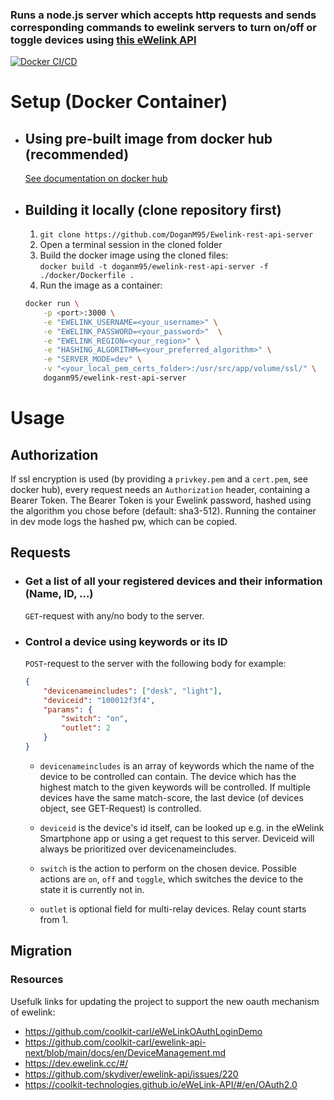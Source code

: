 ### Runs a node.js server which accepts http requests and sends corresponding commands to ewelink servers to turn on/off or toggle devices using [this eWelink API](https://ewelink-api.now.sh/docs/quickstart)

[![Docker CI/CD](https://github.com/DoganM95/Ewelink-rest-api-server/actions/workflows/docker-image.yml/badge.svg)](https://github.com/DoganM95/Ewelink-rest-api-server/actions/workflows/docker-image.yml)

# Setup (Docker Container)

- ## Using pre-built image from docker hub (recommended)

    [See documentation on docker hub](https://hub.docker.com/repository/docker/doganm95/ewelink-rest-api-server)

- ## Building it locally (clone repository first)

  1. `git clone https://github.com/DoganM95/Ewelink-rest-api-server`  
  2. Open a terminal session in the cloned folder
  3. Build the docker image using the cloned files:  
   `docker build -t doganm95/ewelink-rest-api-server -f ./docker/Dockerfile .`  
  4. Run the image as a container:  

    ```bash
    docker run \
        -p <port>:3000 \
        -e "EWELINK_USERNAME=<your_username>" \
        -e "EWELINK_PASSWORD=<your_password>"  \
        -e "EWELINK_REGION=<your_region>" \
        -e "HASHING_ALGORITHM=<your_preferred_algorithm>" \
        -e "SERVER_MODE=dev" \
        -v "<your_local_pem_certs_folder>:/usr/src/app/volume/ssl/" \
        doganm95/ewelink-rest-api-server
    ```

# Usage

## Authorization

If ssl encryption is used (by providing a `privkey.pem` and a `cert.pem`, see docker hub), every request needs an `Authorization` header, containing a Bearer Token. The Bearer Token is your Ewelink password, hashed using the algorithm you chose before (default: sha3-512). Running the container in dev mode logs the hashed pw, which can be copied.

## Requests

- ### Get a list of all your registered devices and their information (Name, ID, ...)

    `GET`-request with any/no body to the server.

- ### Control a device using keywords or its ID

    `POST`-request to the server with the following body for example:  

    ```json
    {  
        "devicenameincludes": ["desk", "light"],  
        "deviceid": "100012f3f4",
        "params": {
            "switch": "on",
            "outlet": 2
        }
    }
    ```

    - `devicenameincludes` is an array of keywords which the name of the device to be controlled can contain. The device which has the highest match to the given keywords will be controlled. If multiple devices have the same match-score, the last device (of devices object, see GET-Request) is controlled.  

    - `deviceid` is the device's id itself, can be looked up e.g. in the eWelink Smartphone app or using a get request to this server.  Deviceid will always be prioritized over devicenameincludes.  

    - `switch` is the action to perform on the chosen device. Possible actions are `on`, `off` and `toggle`, which switches the device to the state it is currently not in.  

    - `outlet` is optional field for multi-relay devices. Relay count starts from 1.


## Migration

### Resources

Usefulk links for updating the project to support the new oauth mechanism of ewelink:
- https://github.com/coolkit-carl/eWeLinkOAuthLoginDemo
- https://github.com/coolkit-carl/ewelink-api-next/blob/main/docs/en/DeviceManagement.md
- https://dev.ewelink.cc/#/
- https://github.com/skydiver/ewelink-api/issues/220
- https://coolkit-technologies.github.io/eWeLink-API/#/en/OAuth2.0
